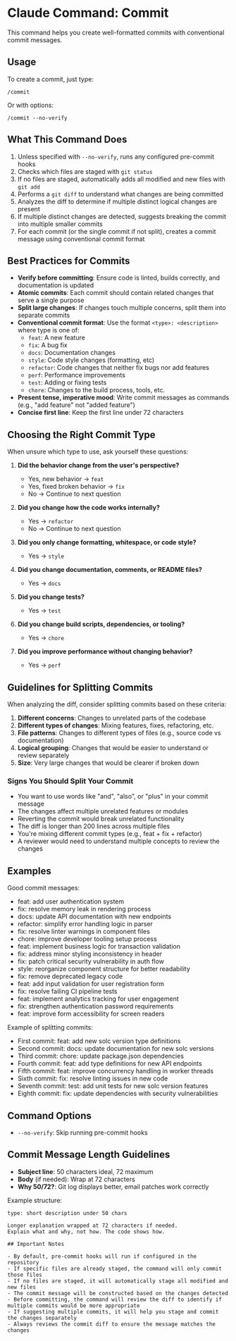 # Claude Command: Commit

This command helps you create well-formatted commits with conventional commit messages.

## Usage

To create a commit, just type:
```
/commit
```

Or with options:
```
/commit --no-verify
```

## What This Command Does

1. Unless specified with `--no-verify`, runs any configured pre-commit hooks
2. Checks which files are staged with `git status`
3. If no files are staged, automatically adds all modified and new files with `git add`
4. Performs a `git diff` to understand what changes are being committed
5. Analyzes the diff to determine if multiple distinct logical changes are present
6. If multiple distinct changes are detected, suggests breaking the commit into multiple smaller commits
7. For each commit (or the single commit if not split), creates a commit message using conventional commit format

## Best Practices for Commits

- **Verify before committing**: Ensure code is linted, builds correctly, and documentation is updated
- **Atomic commits**: Each commit should contain related changes that serve a single purpose
- **Split large changes**: If changes touch multiple concerns, split them into separate commits
- **Conventional commit format**: Use the format `<type>: <description>` where type is one of:
  - `feat`: A new feature
  - `fix`: A bug fix
  - `docs`: Documentation changes
  - `style`: Code style changes (formatting, etc)
  - `refactor`: Code changes that neither fix bugs nor add features
  - `perf`: Performance improvements
  - `test`: Adding or fixing tests
  - `chore`: Changes to the build process, tools, etc.
- **Present tense, imperative mood**: Write commit messages as commands (e.g., "add feature" not "added feature")
- **Concise first line**: Keep the first line under 72 characters

## Choosing the Right Commit Type

When unsure which type to use, ask yourself these questions:

1. **Did the behavior change from the user's perspective?**
   - Yes, new behavior → `feat`
   - Yes, fixed broken behavior → `fix`
   - No → Continue to next question

2. **Did you change how the code works internally?**
   - Yes → `refactor`
   - No → Continue to next question

3. **Did you only change formatting, whitespace, or code style?**
   - Yes → `style`

4. **Did you change documentation, comments, or README files?**
   - Yes → `docs`

5. **Did you change tests?**
   - Yes → `test`

6. **Did you change build scripts, dependencies, or tooling?**
   - Yes → `chore`

7. **Did you improve performance without changing behavior?**
   - Yes → `perf`

## Guidelines for Splitting Commits

When analyzing the diff, consider splitting commits based on these criteria:

1. **Different concerns**: Changes to unrelated parts of the codebase
2. **Different types of changes**: Mixing features, fixes, refactoring, etc.
3. **File patterns**: Changes to different types of files (e.g., source code vs documentation)
4. **Logical grouping**: Changes that would be easier to understand or review separately
5. **Size**: Very large changes that would be clearer if broken down

### Signs You Should Split Your Commit

- You want to use words like "and", "also", or "plus" in your commit message
- The changes affect multiple unrelated features or modules
- Reverting the commit would break unrelated functionality
- The diff is longer than 200 lines across multiple files
- You're mixing different commit types (e.g., feat + fix + refactor)
- A reviewer would need to understand multiple concepts to review the changes

## Examples

Good commit messages:
- feat: add user authentication system
- fix: resolve memory leak in rendering process
- docs: update API documentation with new endpoints
- refactor: simplify error handling logic in parser
- fix: resolve linter warnings in component files
- chore: improve developer tooling setup process
- feat: implement business logic for transaction validation
- fix: address minor styling inconsistency in header
- fix: patch critical security vulnerability in auth flow
- style: reorganize component structure for better readability
- fix: remove deprecated legacy code
- feat: add input validation for user registration form
- fix: resolve failing CI pipeline tests
- feat: implement analytics tracking for user engagement
- fix: strengthen authentication password requirements
- feat: improve form accessibility for screen readers

Example of splitting commits:
- First commit: feat: add new solc version type definitions
- Second commit: docs: update documentation for new solc versions
- Third commit: chore: update package.json dependencies
- Fourth commit: feat: add type definitions for new API endpoints
- Fifth commit: feat: improve concurrency handling in worker threads
- Sixth commit: fix: resolve linting issues in new code
- Seventh commit: test: add unit tests for new solc version features
- Eighth commit: fix: update dependencies with security vulnerabilities

## Command Options

- `--no-verify`: Skip running pre-commit hooks

## Commit Message Length Guidelines

- **Subject line**: 50 characters ideal, 72 maximum
- **Body** (if needed): Wrap at 72 characters
- **Why 50/72?**: Git log displays better, email patches work correctly

Example structure:
```
type: short description under 50 chars

Longer explanation wrapped at 72 characters if needed.
Explain what and why, not how. The code shows how.

## Important Notes

- By default, pre-commit hooks will run if configured in the repository
- If specific files are already staged, the command will only commit those files
- If no files are staged, it will automatically stage all modified and new files
- The commit message will be constructed based on the changes detected
- Before committing, the command will review the diff to identify if multiple commits would be more appropriate
- If suggesting multiple commits, it will help you stage and commit the changes separately
- Always reviews the commit diff to ensure the message matches the changes
